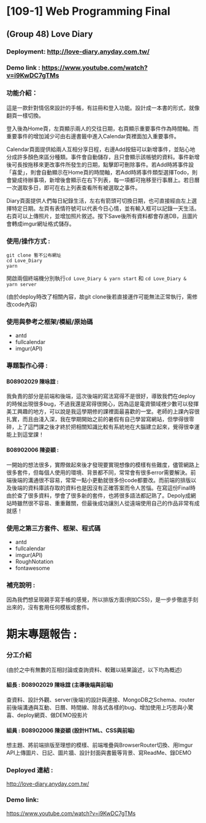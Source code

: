# [109-1] Web Programming Final
## (Group 48) Love Diary
### Deployment: http://love-diary.anyday.com.tw/ 
### Demo link : https://www.youtube.com/watch?v=i9KwDC7gTMs

### 功能介紹：
  這是一款針對情侶來設計的手帳，有註冊和登入功能。設計成一本書的形式，就像翻頁一樣切換。
  
  登入後為Home頁，左頁顯示兩人的交往日期，右頁顯示重要事件作為時間軸。而重要事件的增加減少可由右邊書籤中進入Calendar頁裡面加入重要事件。

  Calendar頁面提供給兩人互相分享日程，右邊Add按鈕可以新增事件，並貼心地分成許多顏色來區分種類。事件會自動儲存，且只會顯示該帳號的資料。事件新增後可長按拖移來更改事件所發生的日期，點擊即可刪除事件。若Add時將事件設「喜愛」，則會自動顯示在Home頁的時間軸，若Add時將事件類型選擇Todo，則會變成待辦事項，新增後會顯示在右下列表，每一項都可拖移至行事曆上。若日曆一次選取多日，即可在右上列表查看所有被選取之事件。
  
  Diary頁面提供人們每日紀錄生活，左右有箭頭可切換日期，也可直接經由左上選擇特定日期。左頁有表情符號可以代表今日心情，並有輸入框可以記錄一天生活。右頁可以上傳照片，並增加照片敘述。按下Save後所有資料都會存進DB，且圖片會轉成imgur網址格式儲存。

### 使用/操作方式 : 
``` 
git clone 暫不公布網址
cd Love_Diary
yarn
```
開啟兩個終端機分別執行`cd Love_Diary & yarn start` 和 `cd Love_Diary & yarn server`

(由於deploy時改了相關內容，故git clone後若直接運作可能無法正常執行，需修改code內容)

### 使用與參考之框架/模組/原始碼
* antd
* fullcalendar
* imgur(API)

### 專題製作心得 : 

#### B08902029 陳咏誼 :
  我負責的部分是前端和後端，這次後端的寫法寫得不是很好，導致我們在deploy的時候出現很多bug，不過我還是寫得很開心，因為這是電資領域裡少數可以發揮美工興趣的地方，可以說是我這學期修的課裡面最喜歡的一堂。老師的上課內容很扎實，而且由淺入深，我在學期開始之前的暑假有自己學習寫網站，但學得很零碎，上了這門課之後才終於把相關知識比較有系統地在大腦建立起來，覺得很幸運能上到這堂課！
  
#### B08902006 陳姿穎 :
  一開始的想法很多，實際做起來後才發現要實現想像的模樣有些難度，儘管網路上很多套件，但每個人使用的環境、背景都不同，常常會有很多error需要解決。前端後端的溝通很不容易，常常一點小更動就很多份code都要改。而前端的排版以及後端的資料庫該存取的資料也是因沒有正確答案而令人苦惱。在寫這份Final時由於查了很多資料，學會了很多新的套件，也將很多語法都記熟了。Depoly成網站時雖然很不容易、重重難關，但最後成功讓別人從遠端使用自己的作品非常有成就感！
  
  
### 使用之第三方套件、框架、程式碼
* antd
* fullcalendar
* imgur(API)
* RoughNotation
* fontawesome

### 補充說明 : 
 因為我們想呈現親手寫手帳的感覺，所以排版方面(例如CSS)，是一步步徹底手刻出來的，沒有套用任何模板或套件。

# 期末專題報告 : 

### 分工介紹
(由於之中有無數的互相討論或查詢資料、較難以結果論述，以下均為概述)

#### 組長 : B08902029 陳咏誼 (主導後端與前端)
查資料、設計外觀、server(後端)的設計與連接、MongoDB之Schema、router前後端溝通與互動、日曆、時間線、除各式各樣的bug、增加使用上巧思與小驚喜、deploy網頁、做DEMO投影片

#### 組員 : B08902006 陳姿穎 (設計HTML、CSS與前端)
想主題、將前端排版至理想的模樣、前端堆疊與BrowserRouter切換、用Imgur API上傳圖片、日記、圖片牆、設計封面與書籤等背景、寫ReadMe、錄DEMO

### Deployed 連結 :
http://love-diary.anyday.com.tw/ 

### Demo link:
https://www.youtube.com/watch?v=i9KwDC7gTMs 
